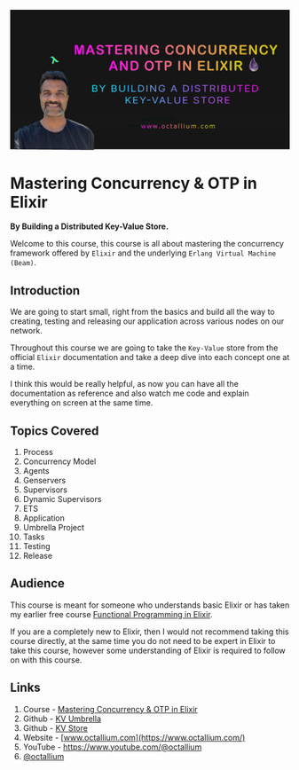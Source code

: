 ![Mastering Concurrency & OTP in Elixir](./assets/img/course_mastering_elixir_concurrency_octallium.png)

# Mastering Concurrency & OTP in Elixir

__By Building a Distributed Key-Value Store.__

Welcome to this course, this course is all about mastering the concurrency framework offered by `Elixir` and the underlying `Erlang Virtual Machine (Beam)`.

## Introduction

We are going to start small, right from the basics and build all the way to creating, testing and releasing our application across various nodes on our network.

Throughout this course we are going to take the `Key-Value` store from the official `Elixir` documentation and take a deep dive into each concept one at a time. 

I think this would be really helpful, as now you can have all the documentation as reference and also watch me code and explain everything on screen at the same time.

## Topics Covered

1. Process
2. Concurrency Model
3. Agents
4. Genservers
5. Supervisors
6. Dynamic Supervisors
7. ETS
8. Application
9. Umbrella Project
10. Tasks
11. Testing
12. Release

## Audience

This course is meant for someone who understands basic Elixir or has taken my earlier free course [Functional Programming in Elixir](https://www.youtube.com/watch?v=BXrm_3nP7dw).

If you are a completely new to Elixir, then I would not recommend taking this course directly, at the same time you do not need to be expert in Elixir to take this course, however some understanding of Elixir is required to follow on with this course.

## Links

1. Course - [Mastering Concurrency & OTP in Elixir](https://octallium.thinkific.com/)
2. Github - [KV Umbrella](https://github.com/octallium/kv_umbrella)
2. Github - [KV Store](https://github.com/octallium/kv_store)
3. Website - [www.octallium.com](https://www.octallium.com/)
4. YouTube - https://www.youtube.com/@octallium
5. [@octallium](https://twitter.com/octallium)
